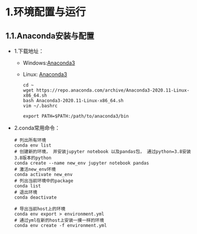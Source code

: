# 1.环境配置与运行

## 1.1.Anaconda安装与配置

* 1.下载地址：

  * Windows:[Anaconda3](https://repo.anaconda.com/archive/Anaconda3-2020.11-Windows-x86_64.exe)

  * Linux: [Anaconda3](https://repo.anaconda.com/archive/Anaconda3-2020.11-Linux-x86_64.sh)

    ```shell
    cd ~
    wget https://repo.anaconda.com/archive/Anaconda3-2020.11-Linux-x86_64.sh
    bash Anaconda3-2020.11-Linux-x86_64.sh
    vim ~/.bashrc
    
    export PATH=$PATH:/path/to/anaconda3/bin
    ```

    
* 2.conda常用命令：

  ```shell
  # 列出所有环境
  conda env list 
  # 创建新的环境， 并安装jupyter notebook 以及pandas包， 通过python=3.8安装3.8版本的python
  conda create --name new_env jupyter notebook pandas 
  # 激活new_env环境
  conda activate new_env
  # 列出当前环境中的package
  conda list 
  # 退出环境
  conda deactivate
  
  # 导出当前host上的环境
  conda env export > environment.yml 
  # 通过yml在新的host上安装一摸一样的环境
  conda env create -f environment.yml
  ```
